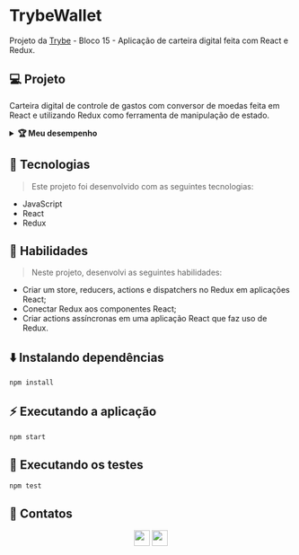 # TrybeWallet
Projeto da [Trybe](https://www.betrybe.com/) - Bloco 15 - Aplicação de carteira digital feita com React e Redux.

## 💻 Projeto

Carteira digital de controle de gastos com conversor de moedas feita em React e utilizando Redux como ferramenta de manipulação de estado.

<details>
  <summary><strong>🏆 Meu desempenho</strong></summary><br />

  <img src="project-info/trybewallet.png"/>
</details>

## 🚀 Tecnologias
> Este projeto foi desenvolvido com as seguintes tecnologias:

- JavaScript
- React
- Redux

## 📌 Habilidades

> Neste projeto, desenvolvi as seguintes habilidades:

- Criar um store, reducers, actions e dispatchers no Redux em aplicações React;
- Conectar Redux aos componentes React;
- Criar actions assíncronas em uma aplicação React que faz uso de Redux.

## ⬇️ Instalando dependências

```bash
npm install
``` 

## ⚡ Executando a aplicação

```bash
npm start
``` 

## 🧪 Executando os testes

```bash
npm test
```

## 💬 Contatos

<div align="center" style="display: inline_block">
  <a href="https://www.linkedin.com/in/lucas-da-cunha-moreti/" target="_blank"><img height="28rem" src="https://img.shields.io/badge/LinkedIn-0077B5?style=for-the-badge&logo=linkedin&logoColor=white"></a> 
  <a href = "mailto:lucasdacunha00@gmail.com"><img height="28rem" src="https://img.shields.io/badge/Gmail-D14836?style=for-the-badge&logo=gmail&logoColor=white" target="_blank"></a>
</div>
<!-- ## 📄 Licença

Esse projeto está sob licença. Veja o arquivo [LICENÇA](LICENSE.md) para mais detalhes.

[⬆ Voltar ao topo](#nome-do-projeto)<br> -->
